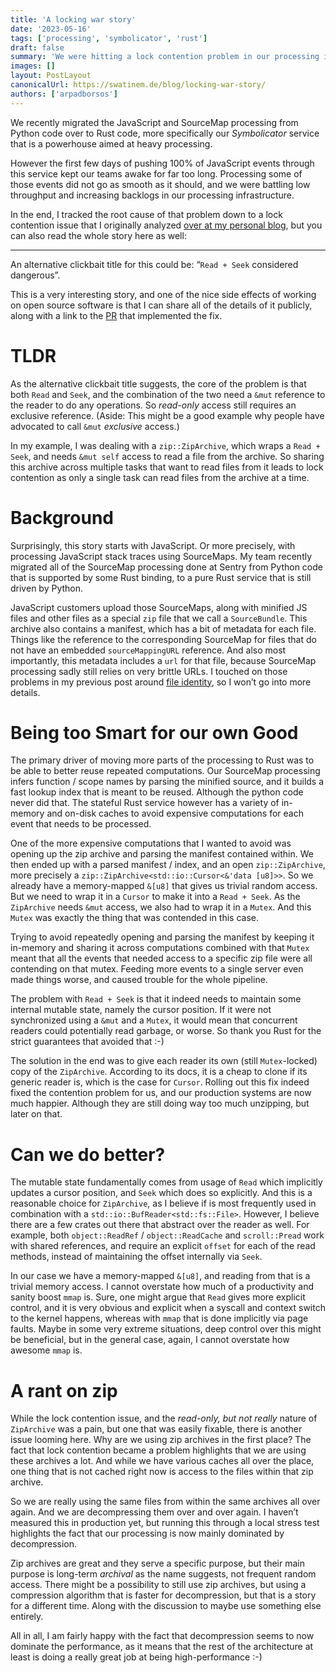 ```yaml
---
title: 'A locking war story'
date: '2023-05-16'
tags: ['processing', 'symbolicator', 'rust']
draft: false
summary: 'We were hitting a lock contention problem in our processing infrastructure. Why, and how did we solve it?'
images: []
layout: PostLayout
canonicalUrl: https://swatinem.de/blog/locking-war-story/
authors: ['arpadborsos']
---
```


We recently migrated the JavaScript and SourceMap processing from Python code over to Rust code, more specifically our
_Symbolicator_ service that is a powerhouse aimed at heavy processing.

However the first few days of pushing 100% of JavaScript events through this service kept our teams awake for far too
long. Processing some of those events did not go as smooth as it should, and we were battling low throughput and
increasing backlogs in our processing infrastructure.

In the end, I tracked the root cause of that problem down to a lock contention issue that I originally analyzed
[over at my personal blog](https://swatinem.de/blog/locking-war-story/), but you can also read the whole story here as well:

---

An alternative clickbait title for this could be: “`Read + Seek` considered dangerous”.

This is a very interesting story, and one of the nice side effects of working on open source software is that I can
share all of the details of it publicly, along with a link to the [PR](https://github.com/getsentry/symbolic/pull/787)
that implemented the fix.

# TLDR

As the alternative clickbait title suggests, the core of the problem is that both `Read` and `Seek`, and the combination
of the two need a `&mut` reference to the reader to do any operations. So _read-only_ access still requires an exclusive
reference. (Aside: This might be a good example why people have advocated to call `&mut` _exclusive_ access.)

In my example, I was dealing with a `zip::ZipArchive`, which wraps a `Read + Seek`, and needs `&mut self` access to read
a file from the archive. So sharing this archive across multiple tasks that want to read files from it leads to lock
contention as only a single task can read files from the archive at a time.

# Background

Surprisingly, this story starts with JavaScript. Or more precisely, with processing JavaScript stack traces using SourceMaps.
My team recently migrated all of the SourceMap processing done at Sentry from Python code that is supported by some Rust
binding, to a pure Rust service that is still driven by Python.

JavaScript customers upload those SourceMaps, along with minified JS files and other files as a special `zip` file that
we call a `SourceBundle`. This archive also contains a manifest, which has a bit of metadata for each file. Things like
the reference to the corresponding SourceMap for files that do not have an embedded `sourceMappingURL` reference. And
also most importantly, this metadata includes a `url` for that file, because SourceMap processing sadly still relies on
very brittle URLs. I touched on those problems in my previous post around [file identity](https://swatinem.de/blog/file-identity/),
so I won’t go into more details.

# Being too Smart for our own Good

The primary driver of moving more parts of the processing to Rust was to be able to better reuse repeated computations.
Our SourceMap processing infers function / scope names by parsing the minified source, and it builds a fast lookup
index that is meant to be reused. Although the python code never did that. The stateful Rust service however has a variety
of in-memory and on-disk caches to avoid expensive computations for each event that needs to be processed.

One of the more expensive computations that I wanted to avoid was opening up the zip archive and parsing the manifest
contained within. We then ended up with a parsed manifest / index, and an open `zip::ZipArchive`, more precisely a
`zip::ZipArchive<std::io::Cursor<&'data [u8]>>`. So we already have a memory-mapped `&[u8]` that gives us trivial
random access. But we need to wrap it in a `Cursor` to make it into a `Read + Seek`. As the `ZipArchive` needs `&mut`
access, we also had to wrap it in a `Mutex`. And this `Mutex` was exactly the thing that was contended in this case.

Trying to avoid repeatedly opening and parsing the manifest by keeping it in-memory and sharing it across computations
combined with that `Mutex` meant that all the events that needed access to a specific zip file were all contending on
that mutex. Feeding more events to a single server even made things worse, and caused trouble for the whole pipeline.

The problem with `Read + Seek` is that it indeed needs to maintain some internal mutable state, namely the
cursor position. If it were not synchronized using a `&mut` and a `Mutex`, it would mean that concurrent readers could
potentially read garbage, or worse. So thank you Rust for the strict guarantees that avoided that :-)

The solution in the end was to give each reader its own (still `Mutex`-locked) copy of the `ZipArchive`. According to
its docs, it is a cheap to clone if its generic reader is, which is the case for `Cursor`. Rolling out this fix indeed
fixed the contention problem for us, and our production systems are now much happier. Although they are still doing way
too much unzipping, but later on that.

# Can we do better?

The mutable state fundamentally comes from usage of `Read` which implicitly updates a cursor position, and `Seek` which
does so explicitly. And this is a reasonable choice for `ZipArchive`, as I believe if is most frequently used in
combination with a `std::io::BufReader<std::fs::File>`. However, I believe there are a few crates out there that
abstract over the reader as well. For example, both `object::ReadRef` / `object::ReadCache` and `scroll::Pread` work
with shared references, and require an explicit `offset` for each of the read methods, instead of maintaining the offset
internally via `Seek`.

In our case we have a memory-mapped `&[u8]`, and reading from that is a trivial memory access. I cannot overstate how
much of a productivity and sanity boost `mmap` is. Sure, one might argue that `Read` gives more explicit control, and
it is very obvious and explicit when a syscall and context switch to the kernel happens, whereas with `mmap` that is
done implicitly via page faults. Maybe in some very extreme situations, deep control over this might be beneficial, but
in the general case, again, I cannot overstate how awesome `mmap` is.

# A rant on zip

While the lock contention issue, and the _read-only, but not really_ nature of `ZipArchive` was a pain, but one that
was easily fixable, there is another issue looming here. Why are we using zip archives in the first place? The fact that
lock contention became a problem highlights that we are using these archives a lot. And while we have various caches all
over the place, one thing that is not cached right now is access to the files within that zip archive.

So we are really using the same files from within the same archives all over again. And we are decompressing them over
and over again. I haven’t measured this in production yet, but running this through a local stress test highlights the
fact that our processing is now mainly dominated by decompression.

Zip archives are great and they serve a specific purpose, but their main purpose is long-term _archival_ as the name
suggests, not frequent random access. There might be a possibility to still use zip archives, but using a compression
algorithm that is faster for decompression, but that is a story for a different time. Along with the discussion to
maybe use something else entirely.

All in all, I am fairly happy with the fact that decompression seems to now dominate the performance, as it means that
the rest of the architecture at least is doing a really great job at being high-performance :-)
